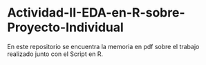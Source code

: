 # Actividad-II-EDA-en-R-sobre-Proyecto-Individual
En este repositorio se encuentra la memoria en pdf sobre el trabajo realizado junto con el Script en R. 
